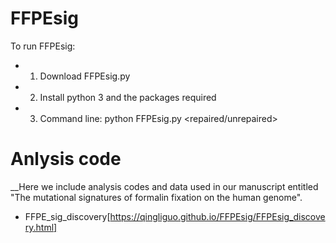 # FFPEsig

To run FFPEsig:
+ 1. Download FFPEsig.py
+ 2. Install python 3 and the packages required
+ 3. Command line: python FFPEsig.py <path-to-sample-file> <sample-ID> <repaired/unrepaired>

# Anlysis code
__Here we include analysis codes and data used in our manuscript entitled "The mutational signatures of formalin fixation on the human genome".
+ FFPE_sig_discovery[https://qingliguo.github.io/FFPEsig/FFPEsig_discovery.html]
